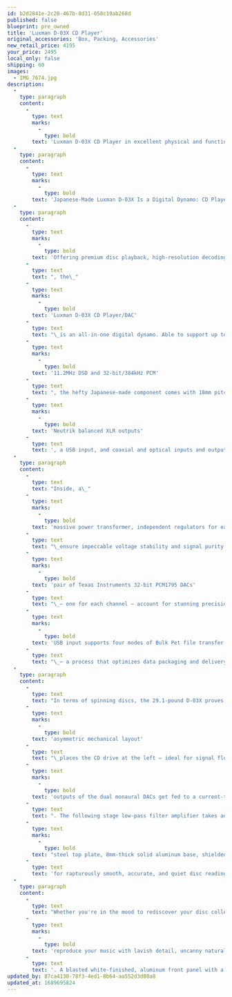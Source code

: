 ```yaml
---
id: b2d2841e-2c20-467b-8d31-058c19ab268d
published: false
blueprint: pre_owned
title: 'Luxman D-03X CD Player'
original_accessories: 'Box, Packing, Accessories'
new_retail_price: 4195
your_price: 2495
local_only: false
shipping: 60
images:
  - IMG_7674.jpg
description:
  -
    type: paragraph
    content:
      -
        type: text
        marks:
          -
            type: bold
        text: 'Luxman D-03X CD Player in excellent physical and functional condition with original box, packing and accessories. Unit sold as new for $4,195.00'
  -
    type: paragraph
    content:
      -
        type: text
        marks:
          -
            type: bold
        text: 'Japanese-Made Luxman D-03X Is a Digital Dynamo: CD Player/DAC Offers Premium Disc Playback, High-Resolution Decoding, Connectivity, Engineering, and Build Quality'
  -
    type: paragraph
    content:
      -
        type: text
        marks:
          -
            type: bold
        text: 'Offering premium disc playback, high-resolution decoding, and MQA support'
      -
        type: text
        text: ", the\_"
      -
        type: text
        marks:
          -
            type: bold
        text: 'Luxman D-03X CD Player/DAC'
      -
        type: text
        text: "\_is an all-in-one digital dynamo. Able to support up to\_"
      -
        type: text
        marks:
          -
            type: bold
        text: '11.2MHz DSD and 32-bit/384kHz PCM'
      -
        type: text
        text: ", the hefty Japanese-made component comes with 18mm pitch gold-plated RCA outputs,\_"
      -
        type: text
        marks:
          -
            type: bold
        text: 'Neutrik balanced XLR outputs'
      -
        type: text
        text: ', a USB input, and coaxial and optical inputs and outputs for supreme versatility. True to Luxman''s philosophy and legacy, D-03X epitomizes high-end engineering, build, and performance.'
  -
    type: paragraph
    content:
      -
        type: text
        text: "Inside, a\_"
      -
        type: text
        marks:
          -
            type: bold
        text: 'massive power transformer, independent regulators for each circuit, and large-capacity filter capacitors'
      -
        type: text
        text: "\_ensure impeccable voltage stability and signal purity. A\_"
      -
        type: text
        marks:
          -
            type: bold
        text: 'pair of Texas Instruments 32-bit PCM1795 DACs'
      -
        type: text
        text: "\_– one for each channel – account for stunning precision and micro-dynamics. In addition, the\_"
      -
        type: text
        marks:
          -
            type: bold
        text: 'USB input supports four modes of Bulk Pet file transfer'
      -
        type: text
        text: "\_– a process that optimizes data packaging and delivery to the DAC, easing the processing load for both the host CPU and the device CPU. Finally, all signals benefit from a low-jitter, low-phase-noise master clock that minimizes noise near the oscillation frequency and optimizes transmission accuracy."
  -
    type: paragraph
    content:
      -
        type: text
        text: "In terms of spinning discs, the 29.1-pound D-03X proves a master of its domain. Its\_"
      -
        type: text
        marks:
          -
            type: bold
        text: 'asymmetric mechanical layout'
      -
        type: text
        text: "\_places the CD drive at the left – ideal for signal flow, resonance control, and weight balance. A robust box-chassis frame shields the transport and delicate circuitry from external vibrations and ruinous noise. For the all-important analog circuit, the\_"
      -
        type: text
        marks:
          -
            type: bold
        text: 'outputs of the dual monaural DACs get fed to a current-to-voltage converter stage'
      -
        type: text
        text: ". The following stage low-pass filter amplifier takes advantage of low impedance. As for the overbuilt transport mechanism? It boasts a\_"
      -
        type: text
        marks:
          -
            type: bold
        text: "steel top plate, 8mm-thick solid aluminum base, shielded box sub chassis, and a loop-less structure\_"
      -
        type: text
        text: 'for rapturously smooth, accurate, and quiet disc reading.'
  -
    type: paragraph
    content:
      -
        type: text
        text: "Whether you're in the mood to rediscover your disc collection or call up a few favorites from a streaming service, D-03X will\_"
      -
        type: text
        marks:
          -
            type: bold
        text: 'reproduce your music with lavish detail, uncanny naturalism, non-fatiguing balance, and exceptional presence'
      -
        type: text
        text: '. A blasted white-finished, aluminum front panel with a fluorescent display complete with Zoom mode complements a supplied RD-28 aluminum remote control for tactile operation. Indeed, from the looks to the touch to the playback itself, D-03X is audiophile luxury.'
updated_by: 87ca4130-78f3-4ed1-8b64-aa552d3d08a8
updated_at: 1689695824
---
```

